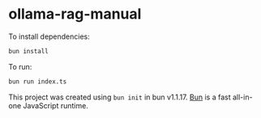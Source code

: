 # ollama-rag-manual

To install dependencies:

```bash
bun install
```

To run:

```bash
bun run index.ts
```

This project was created using `bun init` in bun v1.1.17. [Bun](https://bun.sh) is a fast all-in-one JavaScript runtime.

